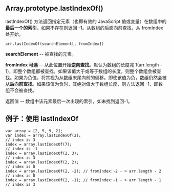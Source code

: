 ## Array.prototype.lastIndexOf()

lastIndexOf() 方法返回指定元素（也即有效的 JavaScript 值或变量）在数组中的**最后一个的索引**，如果不存在则返回 -1。从数组的后面向前查找，从 fromIndex 处开始。

```
arr.lastIndexOf(searchElement[, fromIndex])
```

**searchElement** -- 被查找的元素。

**fromIndex 可选** -- 从此位置开始**逆向查找**。默认为数组的长度减 1(arr.length - 1)，即整个数组都被查找。如果该值大于或等于数组的长度，则整个数组会被查找。如果为负值，将其视为从数组末尾向前的偏移。即使该值为负，数组仍然会被从**后向前查找**。如果该值为负时，其绝对值大于数组长度，则方法返回 -1，即数组不会被查找。

返回值 -- 数组中该元素最后一次出现的索引，如未找到返回-1。

## 例子：使用 lastIndexOf

```
var array = [2, 5, 9, 2];
var index = array.lastIndexOf(2);
// index is 3
index = array.lastIndexOf(7);
// index is -1
index = array.lastIndexOf(2, 3);
// index is 3
index = array.lastIndexOf(2, 2);
// index is 0
index = array.lastIndexOf(2, -2); // fromIndex:-2 - > arr.length - 2
// index is 0
index = array.lastIndexOf(2, -1); // fromIndex:-1 - > arr.length - 1
// index is 3
```

